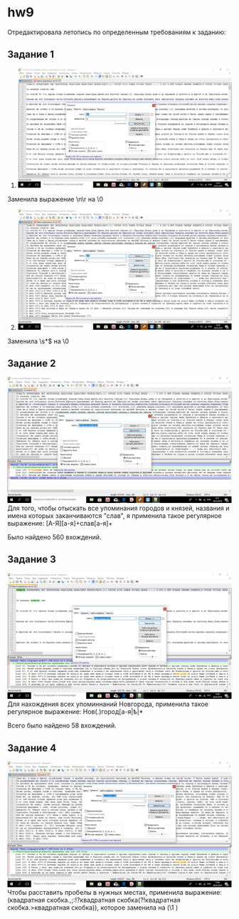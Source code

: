 # hw9
Отредактировала летопись по определенным требованиям к заданию:
## Задание 1
1. ![](https://github.com/mashasergeeva/hw9/blob/master/1%20задание%201%20скрин.jpg)

Заменила выражение \n\r на \0

2. ![](https://github.com/mashasergeeva/hw9/blob/master/1%20задание%202%20скрин.jpg)

Заменила \s*$ на \0

## Задание 2
![](https://github.com/mashasergeeva/hw9/blob/master/задание%202.jpg)
Для того, чтобы отыскать все упоминания городов и князей, названия и имена которых заканчиваются "слав", я применила такое регулярное выражение: [А-Я][а-я]+слав[а-я]+

Было найдено 560 вхождений.
## Задание 3
![](https://github.com/mashasergeeva/hw9/blob/master/3задание.jpg)
Для нахождения всех упоминнаний Новгорода, применила такое регулярное выражение: Нов(.)город[а-я|ѣ|*

Всего было найдено 58 вхождений.
## Задание 4
![](https://github.com/mashasergeeva/hw9/blob/master/4задание.jpg)
Чтобы расставить пробелы в нужных местах, применила выражение: (квадратная скобка.,;:!?квадратная скобка(?!квадратная скобка.>квадратная скобка)), которое заменила на (\1 )
